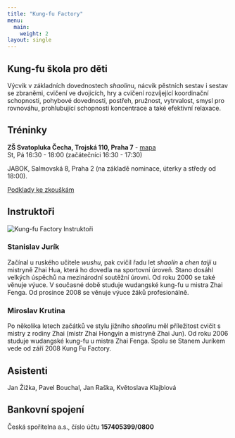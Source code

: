 ```yaml
---
title: "Kung-fu Factory"
menu:
  main:
    weight: 2
layout: single
---
```

## Kung-fu škola pro děti

Výcvik v základních dovednostech *shaolin*u, nácvik pěstních sestav i sestav se zbraněmi, cvičení ve dvojicích, hry a cvičení rozvíjející koordinační schopnosti, pohybové dovednosti, postřeh, pružnost, vytrvalost, smysl pro rovnováhu, prohlubující schopnosti koncentrace a také efektivní relaxace.

## Tréninky

**ZŠ Svatopluka Čecha, Trojská 110, Praha 7** - [mapa](http://mapy.cz/#x=14.424040&y=50.117007&z=15&t=s&q=Trojsk%C3%A1%20211%2F110%2C%20Praha%207&qp=14.405229_50.112316_14.433070_50.125766_14&d=firm_723435_1)  
St, Pá 16:30 - 18:00 (začátečníci 16:30 - 17:30)

JABOK, Salmovská 8, Praha 2 (na základě nominace, úterky a středy od 18:00).

[Podklady ke zkouškám](/kung-fu-factory/exams/)

## Instruktoři

![Kung-fu Factory Instruktoři](/images/factory_instruktori.jpg#float)

### Stanislav Jurík
Začínal u ruského učitele *wushu*, pak cvičil řadu let *shaolin* a *chen taiji* u mistryně Zhai Hua, která ho dovedla na sportovní úroveň. Stano dosáhl velkých úspěchů na mezinárodní soutěžní úrovni. Od roku 2000 se také věnuje výuce. V současné době studuje wudangské kung-fu u mistra Zhai Fenga. Od prosince 2008 se věnuje výuce žáků profesionálně.

### Miroslav Krutina
Po několika letech začátků ve stylu jižního *shaolin*u měl příležitost cvičit s mistry z rodiny Zhai (mistr Zhai Hongyin a mistryně Zhai Jun). Od roku 2006 studuje wudangské kung-fu u mistra Zhai Fenga. Spolu se Stanem Juríkem vede od září 2008 Kung Fu Factory.

## Asistenti

Jan Žižka, Pavel Bouchal, Jan Raška, Květoslava Klajblová

## Bankovní spojení

Česká spořitelna a.s., číslo účtu **157405399/0800**
